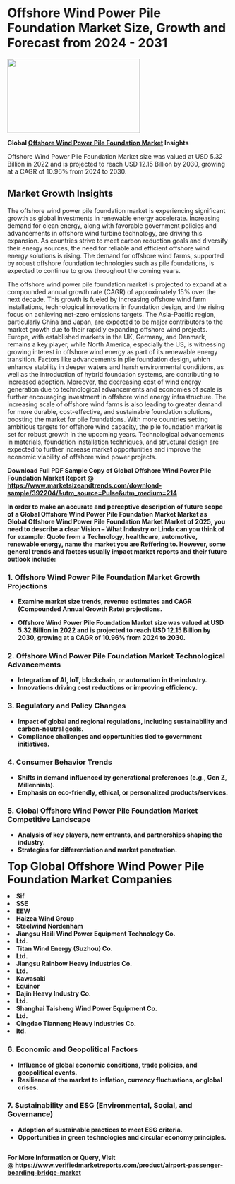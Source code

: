 <H1>Offshore Wind Power Pile Foundation Market Size, Growth and Forecast from 2024 - 2031</H1><img class="aligncenter size-medium wp-image-584254" src="https://thirdeyenews.in/wp-content/uploads/2024/09/Global-Market-Research-300x168.jpeg" alt="" width="300" height="168" /><p><strong>Global&nbsp;<a href="https://www.marketsizeandtrends.com/download-sample/392204/&amp;utm_source=Pulse&amp;utm_medium=214">Offshore Wind Power Pile Foundation Market</a> Insights</strong></p><p>Offshore Wind Power Pile Foundation Market size was valued at USD 5.32 Billion in 2022 and is projected to reach USD 12.15 Billion by 2030, growing at a CAGR of 10.96% from 2024 to 2030.</p><p><h2>Market Growth Insights</h2> <p>The offshore wind power pile foundation market is experiencing significant growth as global investments in renewable energy accelerate. Increasing demand for clean energy, along with favorable government policies and advancements in offshore wind turbine technology, are driving this expansion. As countries strive to meet carbon reduction goals and diversify their energy sources, the need for reliable and efficient offshore wind energy solutions is rising. The demand for offshore wind farms, supported by robust offshore foundation technologies such as pile foundations, is expected to continue to grow throughout the coming years.</p> <p><strong></strong></p> <p>The offshore wind power pile foundation market is projected to expand at a compounded annual growth rate (CAGR) of approximately 15% over the next decade. This growth is fueled by increasing offshore wind farm installations, technological innovations in foundation design, and the rising focus on achieving net-zero emissions targets. The Asia-Pacific region, particularly China and Japan, are expected to be major contributors to the market growth due to their rapidly expanding offshore wind projects. Europe, with established markets in the UK, Germany, and Denmark, remains a key player, while North America, especially the US, is witnessing growing interest in offshore wind energy as part of its renewable energy transition. Factors like advancements in pile foundation design, which enhance stability in deeper waters and harsh environmental conditions, as well as the introduction of hybrid foundation systems, are contributing to increased adoption. Moreover, the decreasing cost of wind energy generation due to technological advancements and economies of scale is further encouraging investment in offshore wind energy infrastructure. The increasing scale of offshore wind farms is also leading to greater demand for more durable, cost-effective, and sustainable foundation solutions, boosting the market for pile foundations. With more countries setting ambitious targets for offshore wind capacity, the pile foundation market is set for robust growth in the upcoming years. Technological advancements in materials, foundation installation techniques, and structural design are expected to further increase market opportunities and improve the economic viability of offshore wind power projects. <p><strong></p><p><span class=""><strong>Download Full PDF Sample Copy of Global Offshore Wind Power Pile Foundation Market Report</strong> @ <a href="https://www.marketsizeandtrends.com/download-sample/392204/&amp;utm_source=Pulse&amp;utm_medium=214" target="_blank">https://www.marketsizeandtrends.com/download-sample/392204/&amp;utm_source=Pulse&amp;utm_medium=214</a></span></p><p>In order to make an accurate and perceptive description of future scope of a Global&nbsp;Offshore Wind Power Pile Foundation Market Market as Global&nbsp;Offshore Wind Power Pile Foundation Market Market of 2025, you need to describe a clear Vision &ndash; What Industry or Linda can you think of for example: Quote from a Technology, healthcare, automotive, renewable energy, name the market you are Reffering to. However, some general trends and factors usually impact market reports and their future outlook include:</p><h3>1.&nbsp;<strong>Offshore Wind Power Pile Foundation Market Growth Projections</strong></h3><ul><li>Examine market size trends, revenue estimates and CAGR (Compounded Annual Growth Rate) projections.</li><li><p>Offshore Wind Power Pile Foundation Market size was valued at USD 5.32 Billion in 2022 and is projected to reach USD 12.15 Billion by 2030, growing at a CAGR of 10.96% from 2024 to 2030.</p></li></ul><h3>2.&nbsp;<strong>Offshore Wind Power Pile Foundation Market Technological Advancements</strong></h3><ul><li>Integration of AI, IoT, blockchain, or automation in the industry.</li><li>Innovations driving cost reductions or improving efficiency.</li></ul><h3>3.&nbsp;<strong>Regulatory and Policy Changes</strong></h3><ul><li>Impact of global and regional regulations, including sustainability and carbon-neutral goals.</li><li>Compliance challenges and opportunities tied to government initiatives.</li></ul><h3>4.&nbsp;<strong>Consumer Behavior Trends</strong></h3><ul><li>Shifts in demand influenced by generational preferences (e.g., Gen Z, Millennials).</li><li>Emphasis on eco-friendly, ethical, or personalized products/services.</li></ul><h3>5.&nbsp;<strong>Global Offshore Wind Power Pile Foundation Market Competitive Landscape</strong></h3><ul><li>Analysis of key players, new entrants, and partnerships shaping the industry.</li><li>Strategies for differentiation and market penetration.</li></ul><p data-pm-slice="1 1 []"><span style="color: inherit; font-family: inherit; font-size: 25px;">Top Global Offshore Wind Power Pile Foundation Market Companies</span></p><div class="" data-test-id=""><p><li>Sif</li><li> SSE</li><li> EEW</li><li> Haizea Wind Group</li><li> Steelwind Nordenham</li><li> Jiangsu Haili Wind Power Equipment Technology Co.</li><li>Ltd.</li><li> Titan Wind Energy (Suzhou) Co.</li><li> Ltd.</li><li> Jiangsu Rainbow Heavy Industries Co.</li><li> Ltd.</li><li> Kawasaki</li><li> Equinor</li><li> Dajin Heavy Industry Co.</li><li> Ltd.</li><li> Shanghai Taisheng Wind Power Equipment Co.</li><li> Ltd.</li><li> Qingdao Tianneng Heavy Industries Co.</li><li>ltd.</li></p></div><h3>6.&nbsp;<strong>Economic and Geopolitical Factors</strong></h3><ul><li>Influence of global economic conditions, trade policies, and geopolitical events.</li><li>Resilience of the market to inflation, currency fluctuations, or global crises.</li></ul><h3>7.&nbsp;<strong>Sustainability and ESG (Environmental, Social, and Governance)</strong></h3><ul><li>Adoption of sustainable practices to meet ESG criteria.</li><li>Opportunities in green technologies and circular economy principles.</li></ul><h2><strong style="font-size: 14px;">For More Information or Query, Visit @&nbsp;</strong><a style="background-color: #ffffff; font-size: 14px;" href="https://www.marketsizeandtrends.com/report/offshore-wind-power-pile-foundation-market/" target="_blank">https://www.verifiedmarketreports.com/product/airport-passenger-boarding-bridge-market</a></h2>

